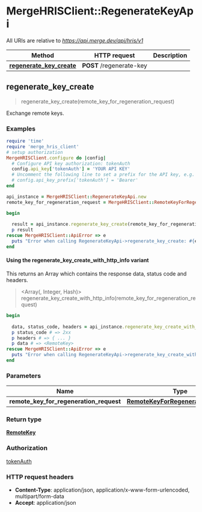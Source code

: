 # MergeHRISClient::RegenerateKeyApi

All URIs are relative to *https://api.merge.dev/api/hris/v1*

| Method | HTTP request | Description |
| ------ | ------------ | ----------- |
| [**regenerate_key_create**](RegenerateKeyApi.md#regenerate_key_create) | **POST** /regenerate-key |  |


## regenerate_key_create

> <RemoteKey> regenerate_key_create(remote_key_for_regeneration_request)



Exchange remote keys.

### Examples

```ruby
require 'time'
require 'merge_hris_client'
# setup authorization
MergeHRISClient.configure do |config|
  # Configure API key authorization: tokenAuth
  config.api_key['tokenAuth'] = 'YOUR API KEY'
  # Uncomment the following line to set a prefix for the API key, e.g. 'Bearer' (defaults to nil)
  # config.api_key_prefix['tokenAuth'] = 'Bearer'
end

api_instance = MergeHRISClient::RegenerateKeyApi.new
remote_key_for_regeneration_request = MergeHRISClient::RemoteKeyForRegenerationRequest.new({name: 'Remote Deployment Key 1'}) # RemoteKeyForRegenerationRequest | 

begin
  
  result = api_instance.regenerate_key_create(remote_key_for_regeneration_request)
  p result
rescue MergeHRISClient::ApiError => e
  puts "Error when calling RegenerateKeyApi->regenerate_key_create: #{e}"
end
```

#### Using the regenerate_key_create_with_http_info variant

This returns an Array which contains the response data, status code and headers.

> <Array(<RemoteKey>, Integer, Hash)> regenerate_key_create_with_http_info(remote_key_for_regeneration_request)

```ruby
begin
  
  data, status_code, headers = api_instance.regenerate_key_create_with_http_info(remote_key_for_regeneration_request)
  p status_code # => 2xx
  p headers # => { ... }
  p data # => <RemoteKey>
rescue MergeHRISClient::ApiError => e
  puts "Error when calling RegenerateKeyApi->regenerate_key_create_with_http_info: #{e}"
end
```

### Parameters

| Name | Type | Description | Notes |
| ---- | ---- | ----------- | ----- |
| **remote_key_for_regeneration_request** | [**RemoteKeyForRegenerationRequest**](RemoteKeyForRegenerationRequest.md) |  |  |

### Return type

[**RemoteKey**](RemoteKey.md)

### Authorization

[tokenAuth](../README.md#tokenAuth)

### HTTP request headers

- **Content-Type**: application/json, application/x-www-form-urlencoded, multipart/form-data
- **Accept**: application/json

